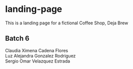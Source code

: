 # landing-page
This is a landing page for a fictional Coffee Shop, Deja Brew
## Batch 6
Claudia Ximena Cadena Flores  
Luz Alejandra Gonzalez Rodriguez  
Sergio Omar Velazquez Estrada   


